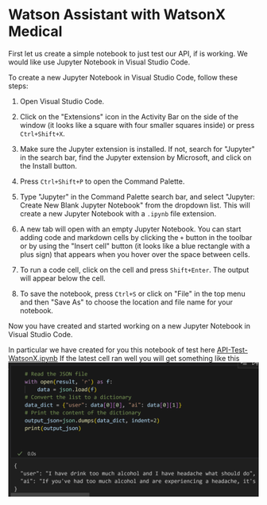 # Watson Assistant with WatsonX Medical

First let us create a simple notebook to just test our API, if is working.
We would like use Jupyter Notebook in Visual Studio Code.

To create a new Jupyter Notebook in Visual Studio Code, follow these steps:

1. Open Visual Studio Code.

2. Click on the "Extensions" icon in the Activity Bar on the side of the window (it looks like a square with four smaller squares inside) or press `Ctrl+Shift+X`.

3. Make sure the Jupyter extension is installed. If not, search for "Jupyter" in the search bar, find the Jupyter extension by Microsoft, and click on the Install button.

4. Press `Ctrl+Shift+P` to open the Command Palette.

5. Type "Jupyter" in the Command Palette search bar, and select "Jupyter: Create New Blank Jupyter Notebook" from the dropdown list. This will create a new Jupyter Notebook with a `.ipynb` file extension.

6. A new tab will open with an empty Jupyter Notebook. You can start adding code and markdown cells by clicking the `+` button in the toolbar or by using the "Insert cell" button (it looks like a blue rectangle with a plus sign) that appears when you hover over the space between cells.

7. To run a code cell, click on the cell and press `Shift+Enter`. The output will appear below the cell.

8. To save the notebook, press `Ctrl+S` or click on "File" in the top menu and then "Save As" to choose the location and file name for your notebook.

Now you have created and started working on a new Jupyter Notebook in Visual Studio Code.

In particular we have created for you this notebook of test here
[API-Test-WatsonX.ipynb](./API-Test-WatsonX.ipynb)
If the latest cell ran well you will get something like this
![](assets/2024-02-22-16-25-12.png)


